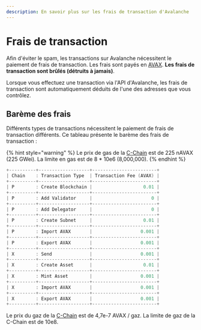 ```yaml
---
description: En savoir plus sur les frais de transaction d'Avalanche
---
```


# Frais de transaction

Afin d'éviter le spam, les transactions sur Avalanche nécessitent le paiement de frais de transaction. Les frais sont payés en [AVAX](../../#avalanche-avax-jeton). **Les frais de transaction sont brûlés \(détruits à jamais\)**.

Lorsque vous effectuez une transaction via l'API d'Avalanche, les frais de transaction sont automatiquement déduits de l'une des adresses que vous contrôlez.

## Barème des frais

Différents types de transactions nécessitent le paiement de frais de transaction différents. Ce tableau présente le barème des frais de transaction :

{% hint style="warning" %}
Le prix de gas de la [C-Chain](../../construire/apis/evm-api-c-chain.md) est de 225 nAVAX \(225 GWei\). La limite en gas est de 8 \* 10e6 \(8,000,000\).
{% endhint %}

```cpp
+----------+-------------------+------------------------+
| Chain    : Transaction Type  | Transaction Fee (AVAX) |
+----------+-------------------+------------------------+
| P        : Create Blockchain |                   0.01 |
+----------+-------------------+------------------------+
| P        : Add Validator     |                      0 |
+----------+-------------------+------------------------+
| P        : Add Delegator     |                      0 |
+----------+-------------------+------------------------+
| P        : Create Subnet     |                   0.01 |
+----------+-------------------+------------------------+
| P        : Import AVAX       |                  0.001 |
+----------+-------------------+------------------------+
| P        : Export AVAX       |                  0.001 |
+----------+-------------------+------------------------+
| X        : Send              |                  0.001 |
+----------+-------------------+------------------------+
| X        : Create Asset      |                   0.01 |
+----------+-------------------+------------------------+
| X        : Mint Asset        |                  0.001 |
+----------+-------------------+------------------------+
| X        : Import AVAX       |                  0.001 |
+----------+-------------------+------------------------+
| X        : Export AVAX       |                  0.001 |
+----------+-------------------+------------------------+
```

Le prix du gaz de la [C-Chain](./#chaine-de-contrat-c-chain) est de 4,7e-7 AVAX / gaz. La limite de gaz de la C-Chain est de 10e8.

